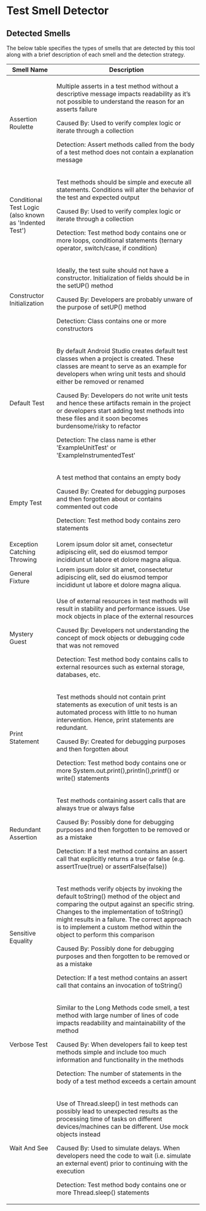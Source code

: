 # Test Smell Detector

## Detected Smells
The below table specifies the types of smells that are detected by this tool along with a brief description of each smell and the detection strategy. 
<table>
    <thead>
        <tr>
            <th>Smell Name</th>
            <th>Description</th>
        </tr>
    </thead>
    <tbody>
        <tr>
            <td>Assertion Roulette</td>
            <td>
                <p>Multiple asserts in a test method without a descriptive message impacts readability as it’s not possible to understand the reason for an asserts failure </p>
                <p>Caused By: Used to verify complex logic or iterate through a collection</p>
                <p>Detection: Assert methods called from the body of a test method does not contain a explanation message</p>          
            </td>
        </tr>
        <tr>
            <td>Conditional Test Logic (also known as 'Indented Test')</td>
            <td>
                <p>Test methods should be simple and execute all statements. Conditions will alter the behavior of the test and expected output</p>
                <p>Caused By: Used to verify complex logic or iterate through a collection</p>
                <p>Detection: Test method body contains one or more  loops, conditional statements (ternary operator, switch/case, if condition)</p>             
            </td>
        </tr>
        <tr>
            <td>Constructor Initialization</td>
            <td>
                <p>Ideally, the test suite should not have a constructor. Initialization of fields should be in the setUP() method</p>
                <p>Caused By: Developers are probably unware of the purpose of setUP() method</p>
                <p>Detection: Class contains one or more constructors</p>             
            </td>            
        </tr>
        <tr>
            <td>Default Test</td>
            <td>
                <p>By default Android Studio creates default test classes when a project is created. These classes are meant to serve as an example for developers when wring unit tests and should either be removed or renamed</p>
                <p>Caused By: Developers do not write unit tests and hence these artifacts remain in the project or developers start adding test methods into these files and it soon becomes burdensome/risky to refactor</p>
                <p>Detection: The class name is ether 'ExampleUnitTest' or 'ExampleInstrumentedTest'</p>             
            </td>
        </tr>
        <tr>
            <td>Empty Test</td>
            <td>
                <p>A test method that contains an empty body</p>
                <p>Caused By: Created for debugging purposes and then forgotten about or contains commented out code</p>
                <p>Detection: Test method body contains zero statements</p>             
            </td>
        </tr>
        <tr>
            <td>Exception Catching Throwing</td>
            <td>Lorem ipsum dolor sit amet, consectetur adipiscing elit, sed do eiusmod tempor incididunt ut labore et dolore magna aliqua.</td>
        </tr>
        <tr>
            <td>General Fixture</td>
            <td>Lorem ipsum dolor sit amet, consectetur adipiscing elit, sed do eiusmod tempor incididunt ut labore et dolore magna aliqua.</td>
        </tr>
        <tr>
            <td>Mystery Guest</td>
            <td>
                <p>Use of external resources in test methods will result in stability and performance issues. Use mock objects in place of the external resources</p>
                <p>Caused By: Developers not understanding the concept of mock objects or debugging code that was not removed</p>
                <p>Detection: Test method body contains calls to external resources such as external storage, databases, etc.</p>             
            </td>
        </tr>
        <tr>
            <td>Print Statement</td>
            <td>
                <p>Test methods should not contain print statements as execution of unit tests is an automated process with little to no human intervention. Hence, print statements are redundant.</p>
                <p>Caused By: Created for debugging purposes and then forgotten about</p>
                <p>Detection: Test method body contains one or more  System.out.print(),println(),printf() or write() statements</p>             
            </td>
        </tr>
        <tr>
            <td>Redundant Assertion</td>
            <td>
                <p>Test methods containing assert calls that are always true or always false</p>
                <p>Caused By: Possibly done for debugging purposes and then forgotten to be removed or as a mistake</p>
                <p>Detection: If a test method contains an assert call that explicitly returns a true or false (e.g. assertTrue(true) or assertFalse(false))</p>             
            </td>            
        </tr> 
        <tr>
            <td>Sensitive Equality</td>
            <td>
                <p>Test methods verify objects by invoking the default toString() method of the object and comparing the output against an specific string. Changes to the implementation of toString() might results in a failure. The correct approach is to implement a custom method within the object to perform this comparison</p>
                <p>Caused By: Possibly done for debugging purposes and then forgotten to be removed or as a mistake</p>
                <p>Detection: If a test method contains an assert call that contains an invocation of toString()</p>             
            </td> 
        </tr> 
        <tr>
            <td>Verbose Test</td>
             <td>
                 <p>Similar to the Long Methods code smell, a test method with large number of lines of code impacts readability and maintainability of the method</p>
                 <p>Caused By: When developers fail to keep test methods simple and include too much information and functionality in the methods</p>
                 <p>Detection: The number of statements in the body of a test method exceeds a certain amount</p>
             </td> 
        </tr>                                                             
        <tr>
            <td>Wait And See</td>
            <td>
                <p>Use of Thread.sleep() in test methods can possibly lead to unexpected results as the processing time of tasks on different devices/machines can be different. Use mock objects instead</p>
                <p>Caused By: Used to simulate delays. When developers need the code to wait (i.e. simulate an external event) prior to continuing with the execution</p>
                <p>Detection: Test method body contains one or more Thread.sleep() statements</p>
            </td>             
        </tr> 
  </tbody>
</table>
